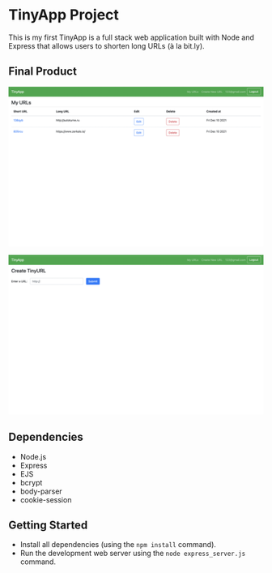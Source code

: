 # TinyApp Project

This is my first TinyApp is a full stack web application built with Node and Express that allows users to shorten long URLs (à la bit.ly).

## Final Product

!["Main page look for user"](https://github.com/OlgaShilenkova/tinyapp/blob/main/docs/urls-page.png?raw=true)

!["Page for creating short url"](https://github.com/OlgaShilenkova/tinyapp/blob/main/docs/new-url-page.png?raw=true)


## Dependencies

- Node.js
- Express
- EJS
- bcrypt
- body-parser
- cookie-session

## Getting Started

- Install all dependencies (using the `npm install` command).
- Run the development web server using the `node express_server.js` command.